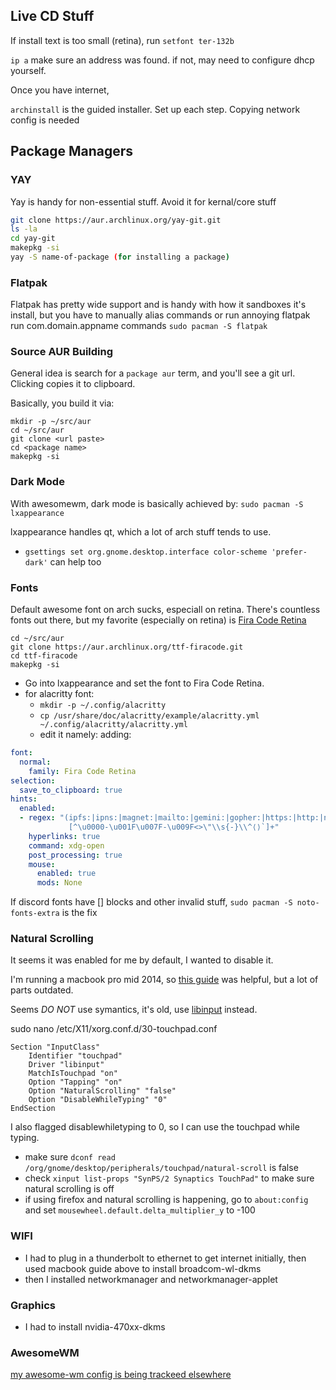## Live CD Stuff

If install text is too small (retina), 
run `setfont ter-132b`

`ip a` make sure an address was found. if not, may need to configure dhcp yourself.

Once you have internet, 

`archinstall` is the guided installer. Set up each step. Copying network config is needed

## Package Managers

### YAY

Yay is handy for non-essential stuff. Avoid it for kernal/core stuff
```sh
git clone https://aur.archlinux.org/yay-git.git
ls -la
cd yay-git
makepkg -si
yay -S name-of-package (for installing a package)
```

### Flatpak

Flatpak has pretty wide support and is handy with how it sandboxes it's install, but you have to manually alias commands or run annoying flatpak run com.domain.appname commands
`sudo pacman -S flatpak`

### Source AUR Building

General idea is search for a `package aur` term, and you'll see a git url. Clicking copies it to clipboard.

Basically, you build it via:
```
mkdir -p ~/src/aur
cd ~/src/aur
git clone <url paste>
cd <package name>
makepkg -si
```

### Dark Mode

With awesomewm, dark mode is basically achieved by:
`sudo pacman -S lxappearance`

lxappearance handles qt, which a lot of arch stuff tends to use.
- `gsettings set org.gnome.desktop.interface color-scheme 'prefer-dark'` can help too


### Fonts
Default awesome font on arch sucks, especiall on retina. There's countless fonts out there, but my favorite (especially on retina) is [Fira Code Retina](https://aur.archlinux.org/packages/ttf-firacode)
```
cd ~/src/aur
git clone https://aur.archlinux.org/ttf-firacode.git
cd ttf-firacode
makepkg -si
```
- Go into lxappearance and set the font to Fira Code Retina.
- for alacritty font:
  - `mkdir -p ~/.config/alacritty`
  - `cp /usr/share/doc/alacritty/example/alacritty.yml ~/.config/alacritty/alacritty.yml`
  - edit it namely: adding:
```yaml
font:
  normal:
    family: Fira Code Retina
selection:
  save_to_clipboard: true
hints:
  enabled:
  - regex: "(ipfs:|ipns:|magnet:|mailto:|gemini:|gopher:|https:|http:|news:|file:|git:|ssh:|ftp:)\
             [^\u0000-\u001F\u007F-\u009F<>\"\\s{-}\\^⟨⟩`]+"
    hyperlinks: true
    command: xdg-open
    post_processing: true
    mouse:
      enabled: true
      mods: None
```

If discord fonts have [] blocks and other invalid stuff,
`sudo pacman -S noto-fonts-extra` is the fix

### Natural Scrolling

It seems it was enabled for me by default, I wanted to disable it.

I'm running a macbook pro mid 2014, so [this guide](https://wiki.archlinux.org/title/MacBookPro11,x) was helpful, but a lot of parts outdated.

Seems *DO NOT* use symantics, it's old, use [libinput](https://wiki.archlinux.org/title/Libinput) instead.

sudo nano /etc/X11/xorg.conf.d/30-touchpad.conf
```
Section "InputClass"
    Identifier "touchpad"
    Driver "libinput"
    MatchIsTouchpad "on"
    Option "Tapping" "on"
    Option "NaturalScrolling" "false"
    Option "DisableWhileTyping" "0"
EndSection
```
I also flagged disablewhiletyping to 0, so I can use the touchpad while typing.
- make sure `dconf read /org/gnome/desktop/peripherals/touchpad/natural-scroll` is false
- check `xinput list-props "SynPS/2 Synaptics TouchPad"` to make sure natural scrolling is off
- if using firefox and natural scrolling is happening, go to `about:config` and set `mousewheel.default.delta_multiplier_y` to -100


### WIFI
- I had to plug in a thunderbolt to ethernet to get internet initially, then used macbook guide above to install broadcom-wl-dkms
- then I installed networkmanager and networkmanager-applet

### Graphics
- I had to install nvidia-470xx-dkms


### AwesomeWM

[my awesome-wm config is being trackeed elsewhere](https://github.com/xackery/awesome-wm)
